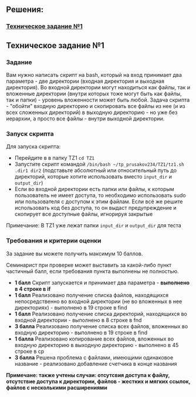 

<h2>Решения:</h2>
<h3><a href="main">Техническое задание №1</a></h3>

<h2>Техническое задание №1</h2>

<h3>Задание</h3>
Вам нужно написать скрипт на bash, который на вход принимает два параметра - две директории (входная директория и выходная директория). Во входной директории могут находиться как файлы, так и вложенные директории (внутри которых тоже могут быть как файлы, так и папки) - уровень вложенности может быть любой. Задача скрипта - "обойти" входную директорию и скопировать все файлы из нее (и из всех сложенных директорий) в выходную директорию - но уже без иерархии, а просто все файлы - внутри выходной директории.

<h3>Запуск скрипта</h3>
Для запуска скрипта:
<ul>
        <li>Перейдите в в папку TZ1 <code>cd TZ1</code></li>
        <li>Запустите скрипт командой <code>/bin/bash ~/tp_prusakov234/TZ1/tz1.sh .dir1 dir2</code> (подставьте абсолютный или относительный путь до директорий, которые хотите использовать вместо <code>input_dir</code> и <code>output_dir</code>)</li>
  <li>Если во входной директории есть папки или файлы, к которым пользователь не имеет доступа, то необходимо использовать sudo или пользователя с доступом к этим файлам. Если всё же решите использовать код без доступа, то он выдаст предупреждение и скопирует все доступные файлы, игнорируя закрытые
</ul>
Примечание: В TZ1 уже лежат папки <code>input_dir</code> и <code>output_dir</code> для теста

<h3>Требования и критерии оценки</h3>
За задание вы можете получить максимум 10 баллов.

Семинарист при проверке может выставить за какой-либо пункт частичный балл, если требования пункта выполнены не полностью.
<ul>
<li><b>1 балл</b> Скрипт запускается и принимает два параметра - <b>выполнено в 4 строке в if</b></li>
<li><b>1 балл</b> Реализовано получение списка файлов, находящихся непосредственно во входной директории (не во вложенных в нее директориях) - выполнено в 19 строке в find</li>
<li><b>1 балл</b> Реализовано получение списка директорий, находящихся во входной директории - выполнено в 8 строке в fnd</li>
<li><b>3 балла</b> Реализовано получение списка всех файлов, вложенных во входную директорию - выполнено в 19 строке в find</li>
<li><b>1 балла</b> Реализовано копирование всех файлов, вложенных во входную директорию в выходную директорию - выполнено в 45 строке в cp</li>
<li><b>3 балла</b> Решена проблема с файлами, имеющими одинаковое название - реализовано добавление счетчика в конце названия</li>
</ul>

<b>Примечане: также учтены случаи: отсутсвия доступа к файлу, отсутствие доступа к директории, файлов - жестких и мягких ссылок, файлов с несколькими расширениями</b>
